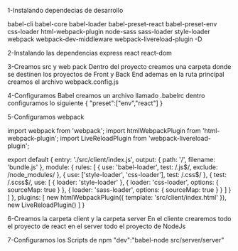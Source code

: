 1-Instalando dependecias de desarrollo

babel-cli babel-core babel-loader babel-preset-react babel-preset-env css-loader 
html-webpack-plugin node-sass sass-loader style-loader
webpack webpack-dev-middleware webpack-livereload-plugin -D


2-Instalando las dependencias
express react react-dom


3-Creamos src y web pack
Dentro del proyecto creamos una carpeta donde se destinen los proyectos de Front y Back End
ademas en la ruta principal creamos el archivo webpack.config.js

4-Configuramos Babel
creamos un archivo llamado .babelrc
dentro configuramos lo siguiente
{
	"preset":["env","react"]
}


5-Configuramos webpack

import webpack from 'webpack';
import htmlWebpackPlugin from 'html-webpack-plugin';
import LiveReloadPlugin from 'webpack-livereload-plugin';

export default {
  entry: './src/client/index.js',
  output: {
    path: '/',
    filename: 'bundle.js'
  },
  module: {
    rules: [
      {
        use: 'babel-loader',
        test: /\.js$/,
        exclude: /node_modules/
      },
      {
        use: ['style-loader', 'css-loader'],
        test: /\.css$/
      },
      {
        test: /\.scss$/,
        use: [
          {
            loader: 'style-loader'
          },
          {
            loader: 'css-loader', options: {
              sourceMap: true
            }
          },
          {
            loader: 'sass-loader', options: {
              sourceMap: true
            }
          }
        ]
      }
    ]
  },
  plugins: [
    new htmlWebpackPlugin({
      template: 'src/client/index.html'
    }),
    new LiveReloadPlugin()
  ]
}







6-Creamos la carpeta client y la carpeta server
En el cliente crearemos todo el proyecto de react 
en el server todo el proyecto de NodeJs


7-Configuramos los Scripts de npm
  "dev":"babel-node src/server/server"




